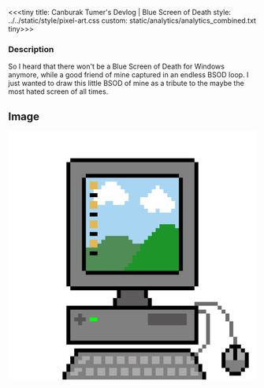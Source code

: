 <<<tiny
title: Canburak Tumer's Devlog | Blue Screen of Death
style: ../../static/style/pixel-art.css
custom: static/analytics/analytics_combined.txt
tiny>>>

### Description
So I heard that there won't be a Blue Screen of Death for Windows anymore, while a good friend of mine captured in an endless BSOD loop. I just wanted to draw this little BSOD of mine as a tribute to the maybe the most hated screen of all times.

## Image
![](../../static/pixel-art/PC-v1.gif)